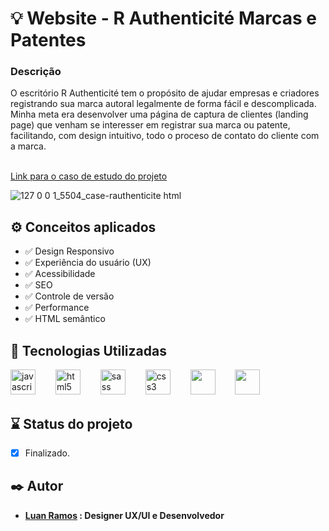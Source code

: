 # 💡  Website - R Authenticité Marcas e Patentes
<h3> Descrição </h3>
O escritório R Authenticité tem o propósito de ajudar empresas e criadores registrando sua marca autoral legalmente de forma fácil e descomplicada. Minha meta era desenvolver uma página de captura de clientes (landing page) que venham se interesser em registrar sua marca ou patente, facilitando, com design intuitivo, todo o proceso de contato do cliente com a marca.
 
<br> <a href = "https://www.luanramos.com.br/case-rauthenticite.html">Link para o caso de estudo do projeto </a> <br> 
 
![127 0 0 1_5504_case-rauthenticite html](https://github.com/luanrramos/rauthenticite-website/assets/104947687/6a4283e5-011d-4f61-b724-a0a1365dc36a)

## ⚙️ Conceitos aplicados

- ✅ Design Responsivo
- ✅ Experiência do usuário (UX)
- ✅ Acessibilidade
- ✅ SEO
- ✅ Controle de versão
- ✅ Performance
- ✅ HTML semântico

## 🧩 Tecnologias Utilizadas

<div align="left">
  <img src="https://cdn.jsdelivr.net/gh/devicons/devicon/icons/javascript/javascript-original.svg" height="40" alt="javascript logo"  />
  <img width="24" />
  <img src="https://cdn.jsdelivr.net/gh/devicons/devicon/icons/html5/html5-original.svg" height="40" alt="html5 logo"  />
  <img width="24" />
  <img src="https://cdn.jsdelivr.net/gh/devicons/devicon/icons/tailwindcss/tailwindcss-original.svg" height="40" alt="sass logo"  />
  <img width="24" />
  <img src="https://cdn.jsdelivr.net/gh/devicons/devicon/icons/css3/css3-original.svg" height="40" alt="css3 logo"  />
  <img width="24" />
  <img src="https://user-images.githubusercontent.com/25181517/192108372-f71d70ac-7ae6-4c0d-8395-51d8870c2ef0.png" height = "40" width = "40" />
  <img width="24" />
  <img src="https://user-images.githubusercontent.com/25181517/189715289-df3ee512-6eca-463f-a0f4-c10d94a06b2f.png" height = "40" width = "40" />
</div>

## ⌛ Status do projeto

- [x] Finalizado.

## ✒️ Autor

* **[Luan Ramos](https://www.linkedin/in/launrramos) : Designer UX/UI e Desenvolvedor**
